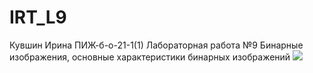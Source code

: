 # IRT_L9
Кувшин Ирина ПИЖ-б-о-21-1(1) Лабораторная работа №9 Бинарные изображения, основные характеристики бинарных изображений
![](https://images.wallpaperscraft.ru/image/single/kotenok_trava_taitsia_39903_1680x1050.jpg)